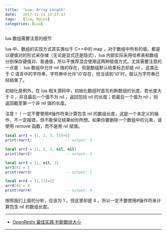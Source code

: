 ```yaml
---
title:  "Lua: Array Length"
date:   2017-11-11 13:27:37
tags:   [lua, Nginx]
categories: [Lua]
---
```

lua 数组需要注意的细节

lua 中，数组的实现方式其实类似于 C++中的 map ，对于数组中所有的值，都是以键值对的形式来存储（无论是显式还是隐式），lua 内部实际采用哈希表和数组分别保存键值对、普通值，所以不推荐混合使用这两种赋值方式。尤其需要注意的一点是： lua 数组中允许 nil 值的存在，但是数组默认结束标志却是 nil 。这类比于 C 语言中的字符串，字符串中允许'\0'存在，但当读到'\0'时，就认为字符串已经结束了。

初始化是例外，在 lua 相关源码中，初始化数组时首先判断数组的长度，若长度大于 0 ，并且最后一个值不为 nil ，返回包括 nil 的长度；若最后一个值为 nil ，则返回截至第一个非 nil 值的长度。

注意！！一定不要使用#操作符来计算包含 nil 的数组长度，这是一个未定义的操作，不一定报错，但不能保证结果如你所想。如果你要删除一个数组中的元素，请使用 remove 函数，而不是用 nil 赋值。

```lua
local arr1 = {1, 2, 3, [5]=5}
print(#arr1)               -- output: 3

local arr2 = {1, 2, 3, nil, nil}
print(#arr2)               -- output: 3

local arr3 = {1, nil, 2}
arr3[5] = 5
print(#arr3)               -- output: 1

local arr4 = {1,[3]=2}
arr4[4] = 4
print(#arr4)               -- output: 4
```

按照我们上面的分析，应该为 1 ，但这里却是 4 ，所以一定不要使用#操作符来计算包含 nil 的数组长度。

---

- [OpenResty 最佳实践 判断数组大小](http://wiki.jikexueyuan.com/project/openresty-best-practice/array-size.html)

---

